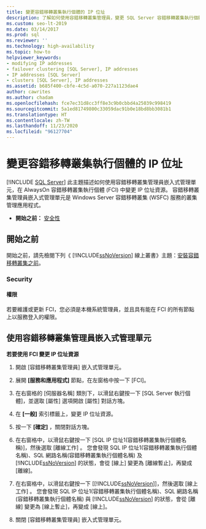 ```yaml
---
title: 變更容錯移轉叢集執行個體的 IP 位址
description: 了解如何使用容錯移轉叢集管理員，變更 SQL Server 容錯移轉叢集執行個體的 IP 位址。
ms.custom: seo-lt-2019
ms.date: 03/14/2017
ms.prod: sql
ms.reviewer: ''
ms.technology: high-availability
ms.topic: how-to
helpviewer_keywords:
- modifying IP addresses
- failover clustering [SQL Server], IP addresses
- IP addresses [SQL Server]
- clusters [SQL Server], IP addresses
ms.assetid: b685f400-cbfe-4c5d-a070-227a1123dae4
author: cawrites
ms.author: chadam
ms.openlocfilehash: fce7ec31d8cc3ff8e3c9b0cbbd4a25039c998419
ms.sourcegitcommit: 5a1ed81749800c33059dac91b0e18bd8bb3081b1
ms.translationtype: HT
ms.contentlocale: zh-TW
ms.lasthandoff: 11/23/2020
ms.locfileid: "96127704"
---
```

# <a name="change-the-ip-address-of-a-failover-cluster-instance"></a>變更容錯移轉叢集執行個體的 IP 位址
[!INCLUDE [SQL Server](../../../includes/applies-to-version/sqlserver.md)]
  此主題描述如何使用容錯移轉叢集管理員嵌入式管理單元，在 AlwaysOn 容錯移轉叢集執行個體 (FCI) 中變更 IP 位址資源。 容錯移轉叢集管理員嵌入式管理單元是 Windows Server 容錯移轉叢集 (WSFC) 服務的叢集管理應用程式。  
  
-   **開始之前：** [安全性](#Security)  
  
##  <a name="before-you-begin"></a><a name="BeforeYouBegin"></a> 開始之前  
 開始之前，請先檢閱下列《 [!INCLUDE[ssNoVersion](../../../includes/ssnoversion-md.md)] 線上叢書》主題：[安裝容錯移轉叢集之前](../../../sql-server/failover-clusters/install/before-installing-failover-clustering.md)。  
  
###  <a name="security"></a><a name="Security"></a> Security  
  
####  <a name="permissions"></a><a name="Permissions"></a> 權限  
 若要維護或更新 FCI，您必須是本機系統管理員，並且具有能在 FCI 的所有節點上以服務登入的權限。  
  
##  <a name="using-the-failover-cluster-manager-snap-in"></a><a name="WSFC"></a> 使用容錯移轉叢集管理員嵌入式管理單元  
 **若要使用 FCI 變更 IP 位址資源**  
  
1.  開啟 [容錯移轉叢集管理員] 嵌入式管理單元。  
  
2.  展開 **[服務和應用程式]** 節點，在左窗格中按一下 [FCI]。  
  
3.  在右窗格的 [伺服器名稱]  類別下，以滑鼠右鍵按一下 [SQL Server 執行個體]，並選取 [屬性]  選項開啟 [屬性]  對話方塊。  
  
4.  在 **[一般]** 索引標籤上，變更 IP 位址資源。  
  
5.  按一下 **[確定]** ，關閉對話方塊。  
  
6.  在右窗格中，以滑鼠右鍵按一下 [SQL IP 位址1(容錯移轉叢集執行個體名稱)]，然後選取 [離線工作]  。 您會發現 SQL IP 位址1(容錯移轉叢集執行個體名稱)、SQL 網路名稱(容錯移轉叢集執行個體名稱) 及 [!INCLUDE[ssNoVersion](../../../includes/ssnoversion-md.md)] 的狀態，會從 [線上] 變更為 [離線暫止]，再變成 [離線]。  
  
7.  在右窗格中，以滑鼠右鍵按一下 [[!INCLUDE[ssNoVersion](../../../includes/ssnoversion-md.md)]]，然後選取 [線上工作]  。 您會發現 SQL IP 位址1(容錯移轉叢集執行個體名稱)、SQL 網路名稱(容錯移轉叢集執行個體名稱) 與 [!INCLUDE[ssNoVersion](../../../includes/ssnoversion-md.md)] 的狀態，會從 [離線] 變更為 [線上暫止]，再變成 [線上]。  
  
8.  關閉 [容錯移轉叢集管理員] 嵌入式管理單元。  
  
  
